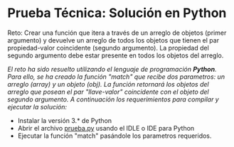 # Prueba Técnica: Solución en Python

Reto: Crear una función que itera a través de un arreglo de objetos (primer argumento) y devuelve un arreglo de todos los objetos que tienen el par propiedad-valor coincidente (segundo argumento). La propiedad del segundo argumento debe estar presente en todos los objetos del arreglo. 

*El reto ha sido resuelto utilizando el lenguaje de programación **Python**. Para ello, se ha creado la función "match" que recibe dos parametros: un arreglo (array) y un objeto (obj). La función retornará los objetos del arreglo que posean el par "llave-valor" coincidente con el objeto del segundo argumento. A continuación los requerimientos para compilar y ejecutar la solución:*

- Instalar la versión 3.* de Python
- Abrir el archivo [prueba.py](https://github.com/roslch/python_test/blob/main/prueba.py) usando el IDLE o IDE para Python
- Ejecutar la función "match" pasándole los parametros requeridos.
